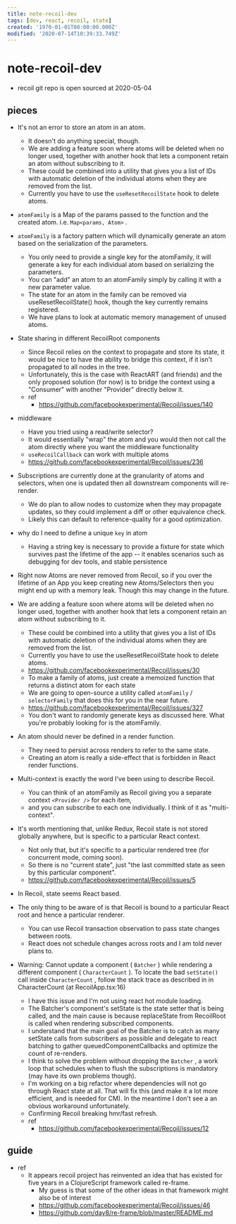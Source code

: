 ```yaml
---
title: note-recoil-dev
tags: [dev, react, recoil, state]
created: '1970-01-01T00:00:00.000Z'
modified: '2020-07-14T10:39:33.749Z'
---
```


# note-recoil-dev

- recoil git repo is open sourced at 2020-05-04

## pieces

- It's not an error to store an atom in an atom. 
  - It doesn't do anything special, though.
  - We are adding a feature soon where atoms will be deleted when no longer used, together with another hook that lets a component retain an atom without subscribing to it. 
  - These could be combined into a utility that gives you a list of IDs with automatic deletion of the individual atoms when they are removed from the list.
  - Currently you have to use the `useResetRecoilState` hook to delete atoms.

- `atomFamily` is a Map of the params passed to the function and the created atom. i.e. `Map<params, Atom>` .
- `atomFamily` is a factory pattern which will dynamically generate an atom based on the serialization of the parameters. 
  - You only need to provide a single key for the atomFamily, it will generate a key for each individual atom based on serializing the parameters. 
  - You can "add" an atom to an atomFamily simply by calling it with a new parameter value. 
  - The state for an atom in the family can be removed via useResetRecoilState() hook, though the key currently remains registered. 
  - We have plans to look at automatic memory management of unused atoms.

- State sharing in different RecoilRoot components
  - Since Recoil relies on the context to propagate and store its state, it would be nice to have the ability to bridge this context, if it isn't propagated to all nodes in the tree.
  - Unfortunately, this is the case with ReactART (and friends) and the only proposed solution (for now) is to bridge the context using a "Consumer" with another "Provider" directly below it.
  - ref
    - https://github.com/facebookexperimental/Recoil/issues/140

- middleware
  - Have you tried using a read/write selector? 
  - It would essentially "wrap" the atom and you would then not call the atom directly where you want the middleware functionality
  - `useRecoilCallback` can work with multiple atoms
  - https://github.com/facebookexperimental/Recoil/issues/236

- Subscriptions are currently done at the granularity of atoms and selectors, when one is updated then all downstream components will re-render. 
  - We do plan to allow nodes to customize when they may propagate updates, so they could implement a diff or other equivalence check. 
  - Likely this can default to reference-quality for a good optimization.
- why do I need to define a unique `key` in atom
  - Having a string key is necessary to provide a fixture for state which survives past the lifetime of the app -- it enables scenarios such as debugging for dev tools, and stable persistence
- Right now Atoms are never removed from Recoil, so if you over the lifetime of an App you keep creating new Atoms/Selectors then you might end up with a memory leak. Though this may change in the future.
- We are adding a feature soon where atoms will be deleted when no longer used, together with another hook that lets a component retain an atom without subscribing to it. 
  - These could be combined into a utility that gives you a list of IDs with automatic deletion of the individual atoms when they are removed from the list.
  - Currently you have to use the useResetRecoilState hook to delete atoms.
  - https://github.com/facebookexperimental/Recoil/issues/30
  - To make a family of atoms, just create a memoized function that returns a distinct atom for each state
  - We are going to open-source a utility called `atomFamily` / `selectorFamily` that does this for you in the near future.
  - https://github.com/facebookexperimental/Recoil/issues/327
  - You don't want to randomly generate keys as discussed here. What you're probably looking for is the atomFamily.
- An atom should never be defined in a render function.   
  - They need to persist across renders to refer to the same state. 
  - Creating an atom is really a side-effect that is forbidden in React render functions.

- Multi-context is exactly the word I've been using to describe Recoil. 
  - You can think of an atomFamily as Recoil giving you a separate context `<Provider />` for each item, 
  - and you can subscribe to each one individually. I think of it as "multi-context".
- It's worth mentioning that, unlike Redux, Recoil state is not stored globally anywhere, but is specific to a particular React context. 
  - Not only that, but it's specific to a particular rendered tree (for concurrent mode, coming soon). 
  - So there is no "current state", just "the last committed state as seen by this particular component".
  - https://github.com/facebookexperimental/Recoil/issues/5
- In Recoil, state seems React based.
- The only thing to be aware of is that Recoil is bound to a particular React root and hence a particular renderer.   
  - You can use Recoil transaction observation to pass state changes between roots. 
  - React does not schedule changes across roots and I am told never plans to.

- Warning: Cannot update a component ( `Batcher` ) while rendering a different component ( `CharacterCount` ). To locate the bad `setState()` call inside `CharacterCount` , follow the stack trace as described in in CharacterCount (at RecoilApp.tsx:16)
  - I have this issue and I'm not using react hot module loading.
  - The Batcher's component's setState is the state setter that is being called, and the main cause is because replaceState from RecoilRoot is called when rendering subscribed components.
  - I understand that the main goal of the Batcher is to catch as many setState calls from subscribers as possible and delegate to react batching to gather queuedComponentCallbacks and optimize the count of re-renders.
  - I think to solve the problem without dropping the `Batcher` , a work loop that schedules when to flush the subscriptions is mandatory (may have its own problems though).
  - I'm working on a big refactor where dependencies will not go through React state at all. That will fix this (and make it a lot more efficient, and is needed for CM). In the meantime I don't see a an obvious workaround unfortunately.
  - Confirming Recoil breaking hmr/fast refresh.
  - ref
    - https://github.com/facebookexperimental/Recoil/issues/12

## guide

- ref
  - It appears recoil project has reinvented an idea that has existed for five years in a ClojureScript framework called re-frame. 
    - My guess is that some of the other ideas in that framework might also be of interest
    - https://github.com/facebookexperimental/Recoil/issues/46
    - https://github.com/day8/re-frame/blob/master/README.md
